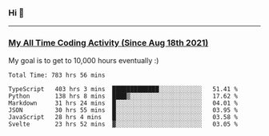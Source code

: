 ### Hi 🙂

---

### <a href="https://wakatime.com/@Eroxl">My All Time Coding Activity (Since Aug 18th 2021)</a>
My goal is to get to 10,000 hours eventually :)
<!--START_SECTION:waka-->

```text
Total Time: 783 hrs 56 mins

TypeScript   403 hrs 3 mins  █████████████░░░░░░░░░░░░   51.41 %
Python       138 hrs 8 mins  ████▒░░░░░░░░░░░░░░░░░░░░   17.62 %
Markdown     31 hrs 24 mins  █░░░░░░░░░░░░░░░░░░░░░░░░   04.01 %
JSON         30 hrs 55 mins  █░░░░░░░░░░░░░░░░░░░░░░░░   03.95 %
JavaScript   28 hrs 4 mins   █░░░░░░░░░░░░░░░░░░░░░░░░   03.58 %
Svelte       23 hrs 52 mins  ▓░░░░░░░░░░░░░░░░░░░░░░░░   03.05 %
```

<!--END_SECTION:waka-->
